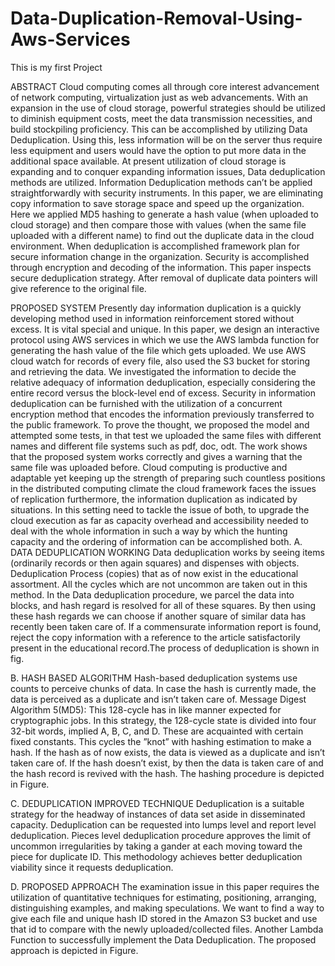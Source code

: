 # Data-Duplication-Removal-Using-Aws-Services
This is my first Project

ABSTRACT
Cloud computing comes all through core interest advancement of network computing, virtualization just as web advancements. With an expansion in the use of cloud storage, powerful strategies should be utilized to diminish equipment costs, meet the data transmission necessities, and build stockpiling proficiency. This can be accomplished by utilizing Data Deduplication. Using this, less information will be on the server thus require less equipment and users would have the option to put more data in the additional space available. At present utilization of cloud storage is expanding and to conquer expanding information issues, Data deduplication methods are utilized. Information Deduplication methods can’t be applied straightforwardly with security instruments. 
In this paper, we are eliminating copy information to save storage space and speed up the organization. Here we applied MD5 hashing to generate a hash value (when uploaded to cloud storage) and then compare those with values (when the same file uploaded with a different name) to find out the duplicate data in the cloud environment. When deduplication is accomplished framework plan for secure information change in the organization. Security is accomplished through encryption and decoding of the information. This paper inspects secure deduplication strategy. After removal of duplicate data pointers will give reference to the original file.

PROPOSED SYSTEM
Presently day information duplication is a quickly developing method used in information reinforcement stored without excess. It is vital special and unique. In this paper, we design an interactive protocol using AWS services in which we use the AWS lambda function for generating the hash value of the file which gets uploaded. We use AWS cloud watch for records of every file, also used the S3 bucket for storing and retrieving the data. We investigated the information to decide the relative adequacy of information deduplication, especially considering the entire record versus the block-level end of excess.  Security in information deduplication can be furnished with the utilization of a concurrent encryption method that encodes the information previously transferred to the public framework. 
To prove the thought, we proposed the model and attempted some tests, in that test we uploaded the same files with different names and different file systems such as pdf, doc, odt. The work shows that the proposed system works correctly and gives a warning that the same file was uploaded before. Cloud computing is productive and adaptable yet keeping up the strength of preparing such countless positions in the distributed computing climate the cloud framework faces the issues of replication furthermore, the information duplication as indicated by situations. In this setting need to tackle the issue of both, to upgrade the cloud execution as far as capacity overhead and accessibility needed to deal with the whole information in such a way by which the hunting capacity and the ordering of information can be accomplished both. 
A.	DATA DEDUPLICATION WORKING 
Data deduplication works by seeing items (ordinarily records or then again squares) and dispenses with objects. Deduplication Process (copies) that as of now exist in the educational assortment. All the cycles which are not uncommon are taken out in this method. In the Data deduplication procedure, we parcel the data into blocks, and hash regard is resolved for all of these squares. By then using these hash regards we can choose if another square of similar data has recently been taken care of. If a commensurate information report is found, reject the copy information with a reference to the article satisfactorily present in the educational record.The process of deduplication is shown in fig.

B.	HASH BASED ALGORITHM 
Hash-based deduplication systems use counts to perceive chunks of data. In case the hash is currently made, the data is perceived as a duplicate and isn’t taken care of. Message Digest Algorithm 5(MD5): This 128-cycle has in like manner expected for cryptographic jobs. In this strategy, the 128-cycle state is divided into four 32-bit words, implied A, B, C, and D. These are acquainted with certain fixed constants. This cycles the ”knot” with hashing estimation to make a hash. If the hash as of now exists, the data is viewed as a duplicate and isn’t taken care of. If the hash doesn’t exist, by then the data is taken care of and the hash record is revived with the hash. The hashing procedure is depicted in Figure. 

C.	DEDUPLICATION IMPROVED TECHNIQUE
 Deduplication is a suitable strategy for the headway of instances of data set aside in disseminated capacity. Deduplication can be requested into lumps level and report level deduplication. Pieces level deduplication procedure approves the limit of uncommon irregularities by taking a gander at each moving toward the piece for duplicate ID. This methodology achieves better deduplication viability since it requests deduplication. 

D.	PROPOSED APPROACH
 The examination issue in this paper requires the utilization of quantitative techniques for estimating, positioning, arranging, distinguishing examples, and making speculations. We want to find a way to give each file and unique hash ID stored in the Amazon S3 bucket and use that id to compare with the newly uploaded/collected files. Another Lambda Function to successfully implement the Data Deduplication. The proposed approach is depicted in Figure.

